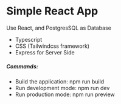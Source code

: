<div>
<h1>Simple React App</h1>
<span>Use React, and PostgresSQL as Database</span>
<ul>
    <li>Typescript</li>
    <li>CSS (Tailwindcss framework)</li>
    <li>Express for Server Side</li>
</ul>
</div>
<div>
<h5>Commands:</h5>
<ul>
    <li>Build the application: npm run build</li>
    <li>Run development mode: npm run dev</li>
    <li>Run production mode: npm run preview</li>
</ul>
</div>
